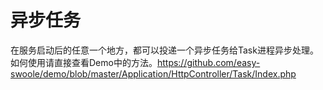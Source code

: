 # 异步任务
在服务启动后的任意一个地方，都可以投递一个异步任务给Task进程异步处理。如何使用请直接查看Demo中的方法。https://github.com/easy-swoole/demo/blob/master/Application/HttpController/Task/Index.php